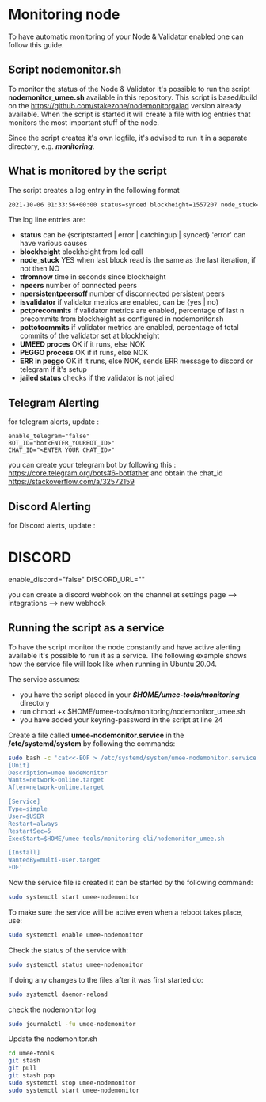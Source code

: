 # Monitoring node

To have automatic monitoring of your Node & Validator enabled one can follow this guide.

## Script nodemonitor.sh

To monitor the status of the Node & Validator it's possible to run the script **nodemonitor_umee.sh** available in this repository.
This script is based/build on the <https://github.com/stakezone/nodemonitorgaiad> version already available.
When the script is started it will create a file with log entries that monitors the most important stuff of the node.

Since the script creates it's own logfile, it's advised to run it in a separate directory, e.g. **_monitoring_**.

## What is monitored by the script

The script creates a log entry in the following format

```bash
2021-10-06 01:33:56+00:00 status=synced blockheight=1557207 node_stuck=NO tfromnow=7 npeers=12 npersistentpeersoff=1 isvalidator=yes pctprecommits=1.00 pcttotcommits=1.0  mpc_eligibility=OK
```

The log line entries are:

* **status** can be {scriptstarted | error | catchingup | synced} 'error' can have various causes
* **blockheight** blockheight from lcd call
* **node_stuck** YES when last block read is the same as the last iteration, if not then NO
* **tfromnow** time in seconds since blockheight
* **npeers** number of connected peers
* **npersistentpeersoff** number of disconnected persistent peers
* **isvalidator** if validator metrics are enabled, can be {yes | no}
* **pctprecommits** if validator metrics are enabled, percentage of last n precommits from blockheight as configured in nodemonitor.sh
* **pcttotcommits** if validator metrics are enabled, percentage of total commits of the validator set at blockheight
* **UMEED proces** OK if it runs, else NOK
* **PEGGO process** OK if it runs, else NOK
* **ERR in peggo** OK if it runs, else NOK, sends ERR message to discord or telegram if it's setup
* **jailed status** checks if the validator is not jailed

## Telegram Alerting

for telegram alerts, update :

```text
enable_telegram="false"
BOT_ID="bot<ENTER_YOURBOT_ID>"
CHAT_ID="<ENTER YOUR CHAT_ID>"
```

you can create your telegram bot by following this : <https://core.telegram.org/bots#6-botfather> and obtain the chat_id <https://stackoverflow.com/a/32572159>

## Discord Alerting

for Discord alerts, update :

# DISCORD
enable_discord="false"
DISCORD_URL="<ENTER YOUR DISCORD WEBHOOK>"

you can create a discord webhook on the channel at settings page --> integrations --> new webhook

## Running the script as a service

To have the script monitor the node constantly and have active alerting available it's possible to run it as a service.
The following example shows how the service file will look like when running in Ubuntu 20.04.

The service assumes:

* you have the script placed in your **_$HOME/umee-tools/monitoring_** directory
* run chmod +x $HOME/umee-tools/monitoring/nodemonitor_umee.sh
* you have added your keyring-password in the script at line 24

Create a file called **umee-nodemonitor.service** in the **/etc/systemd/system** by following the commands:

```bash
sudo bash -c 'cat<<-EOF > /etc/systemd/system/umee-nodemonitor.service
[Unit]
Description=umee NodeMonitor
Wants=network-online.target
After=network-online.target

[Service]
Type=simple
User=$USER
Restart=always
RestartSec=5
ExecStart=$HOME/umee-tools/monitoring-cli/nodemonitor_umee.sh

[Install]
WantedBy=multi-user.target
EOF'
```

Now the service file is created it can be started by the following command:

```bash
sudo systemctl start umee-nodemonitor
```

To make sure the service will be active even when a reboot takes place, use:

```bash
sudo systemctl enable umee-nodemonitor
```

Check the status of the service with:

```bash
sudo systemctl status umee-nodemonitor
```

If doing any changes to the files after it was first started do:

```bash
sudo systemctl daemon-reload
```

check the nodemonitor log

```bash
sudo journalctl -fu umee-nodemonitor
```

Update the nodemonitor.sh

```bash
cd umee-tools
git stash
git pull
git stash pop
sudo systemctl stop umee-nodemonitor
sudo systemctl start umee-nodemonitor
```

